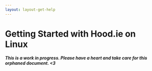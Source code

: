 ```yaml
---
layout: layout-get-help
---
```


# Getting Started with Hood.ie on Linux

***This is a work in progress. Please have a heart and take care for this orphaned document. <3***